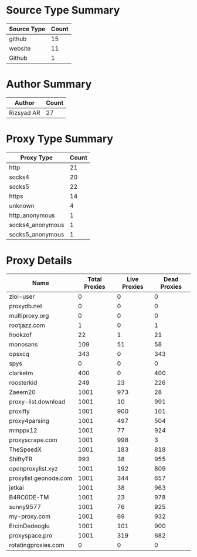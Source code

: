 # Source Type Summary

| Source Type | Count |
|-------------|-------|
| github | 15 |
| website | 11 |
| Github | 1 |


# Author Summary

| Author | Count |
|--------|-------|
| Rizsyad AR | 27 |


# Proxy Type Summary

| Proxy Type | Count |
|------------|-------|
| http | 21 |
| socks4 | 20 |
| socks5 | 22 |
| https | 14 |
| unknown | 4 |
| http_anonymous | 1 |
| socks4_anonymous | 1 |
| socks5_anonymous | 1 |


# Proxy Details

| Name | Total Proxies | Live Proxies | Dead Proxies |
|------|---------------|--------------|---------------|
| zloi-user | 0 | 0 | 0 |
| proxydb.net | 0 | 0 | 0 |
| multiproxy.org | 0 | 0 | 0 |
| rootjazz.com | 1 | 0 | 1 |
| hookzof | 22 | 1 | 21 |
| monosans | 109 | 51 | 58 |
| opsxcq | 343 | 0 | 343 |
| spys | 0 | 0 | 0 |
| clarketm | 400 | 0 | 400 |
| roosterkid | 249 | 23 | 226 |
| Zaeem20 | 1001 | 973 | 28 |
| proxy-list.download | 1001 | 10 | 991 |
| proxifly | 1001 | 900 | 101 |
| proxy4parsing | 1001 | 497 | 504 |
| mmppx12 | 1001 | 77 | 924 |
| proxyscrape.com | 1001 | 998 | 3 |
| TheSpeedX | 1001 | 183 | 818 |
| ShiftyTR | 993 | 38 | 955 |
| openproxylist.xyz | 1001 | 192 | 809 |
| proxylist.geonode.com | 1001 | 344 | 657 |
| jetkai | 1001 | 38 | 963 |
| B4RC0DE-TM | 1001 | 23 | 978 |
| sunny9577 | 1001 | 76 | 925 |
| my-proxy.com | 1001 | 69 | 932 |
| ErcinDedeoglu | 1001 | 101 | 900 |
| proxyspace.pro | 1001 | 319 | 682 |
| rotatingproxies.com | 0 | 0 | 0 |
